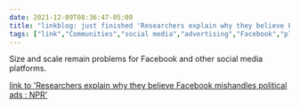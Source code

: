 ```yaml
---
date: 2021-12-09T08:36:47-05:00
title: "linkblog: just finished 'Researchers explain why they believe Facebook mishandles political ads : NPR'"
tags: ["link","Communities","social media","advertising","Facebook","platforms"]
---
```

Size and scale remain problems for Facebook and other social media platforms.
 
[link to 'Researchers explain why they believe Facebook mishandles political ads : NPR'](https://www.npr.org/2021/12/09/1062516250/researchers-explain-why-they-believe-facebook-mishandles-political-ads)
